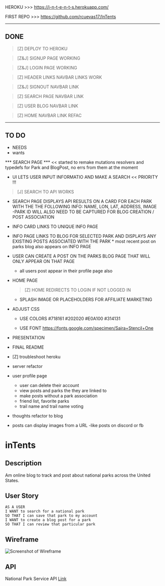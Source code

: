 HEROKU >>> https://i-n-t-e-n-t-s.herokuapp.com/

FIRST REPO >>> https://github.com/rcuevas17/InTents

---
DONE
---

> [Z] DEPLOY TO HEROKU



> [Z&J] SIGNUP PAGE WORKING



> [Z&J] LOGIN PAGE WORKING



> [Z] HEADER LINKS NAVBAR LINKS WORK
    
   > [Z&J] SIGNOUT NAVBAR LINK
    
   > [Z] SEARCH PAGE NAVBAR LINK
    
   > [Z] USER BLOG NAVBAR LINK

   > [Z] HOME NAVBAR LINK REFAC



---
TO DO
---



* NEEDS 
* wants



*** SEARCH PAGE ***  << started to remake mutations resolvers and typedefs for Park and BlogPost, no errs from them at the  moment

   * UI LETS USER INPUT INFORMATIO AND MAKE A SEARCH << PRIORITY !!!

   > [J] SEARCH TO API WORKS

   * SEARCH PAGE DISPLAYS API RESULTS ON A CARD FOR EACH PARK WITH THE THE FOLLOWING INFO: 
        NAME, LON, LAT, ADDRESS, IMAGE -PARK ID WILL ALSO NEED TO BE CAPTURED FOR BLOG CREATION / POST ASSOCIATION
    
   * INFO CARD LINKS TO UNIQUE INFO PAGE 
    
   * INFO PAGE LINKS TO BLOG FOR SELECTED PARK AND DISPLAYS ANY EXISTING POSTS ASSOCIATED WITH THE PARK
         * most recent post on parks blog also appears on INFO PAGE

   * USER CAN CREATE A POST ON THE PARKS BLOG PAGE THAT WILL ONLY APPEAR ON THAT PAGE 
        * all users post appear in their profile page also



* HOME PAGE

    > [Z] HOME REDIRECTS TO LOGIN IF NOT LOGGED IN

    * SPLASH IMAGE OR PLACEHOLDERS FOR AFFILIATE MARKETING



* ADJUST CSS

    * USE COLORS 
        #718161 #202020 #E0A100 #314131
        
    * USE FONT
        https://fonts.google.com/specimen/Saira+Stencil+One



* PRESENTATION



* FINAL README



* [Z] troubleshoot heroku

* server refactor

* user profile page
    * user can delete their account
    * view posts and parks the they are linked to
    * make posts without a park association
    * friend list, favorite parks
    * trail name and trail name voting

* thoughts refactor to blog

* posts can display images from a URL -like posts on discord or fb



# inTents

## Description

Am online blog to track and post about national parks across the United States. 

## User Story

```
AS A USER
I WANT to search for a national park
SO THAT I can save that park to my account
I WANT to create a blog post for a park
SO THAT I can review that particular park
```

## Wireframe

![Screenshot of Wireframe](Assets/intents-wireframe.PNG)

## API

National Park Service API [Link](https://www.nps.gov/subjects/developer/api-documentation.htm)
